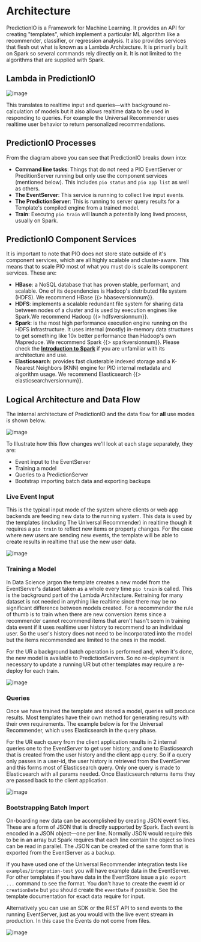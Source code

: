 # Architecture

PredictionIO is a Framework for Machine Learning. It provides an API for creating "templates", which implement a particular ML algorithm like a recommender, classifier, or regression analysis. It also provides services that flesh out what is known as a Lambda Architecture. It is primarily built on Spark so several commands rely directly on it. It is not limited to the algorithms that are supplied with Spark.

## Lambda in PredictionIO
![image](/docs/images/pio-architecture.png)

This translates to realtime input and queries&mdash;with background re-calculation of models but it also allows realtime data to be used in responding to queries. For example the Universal Recommender uses realtime user behavior to return personalized recommendations. 

## PredictionIO Processes

From the diagram above you can see that PredictionIO breaks down into:

 - **Command line tasks**: Things that do not need a PIO EventServer or PreditionServer running but only use the component services (mentioned below). This includes `pio status` and `pio app list` as well as others.
 - **The EventServer**: This service is running to collect live input events.
 - **The PredictionServer**: This is running to server query results for a Template's compiled engine from a trained model.
 - **Train**: Executng `pio train` will launch a potentially long lived process, usually on Spark.

## PredictionIO Component Services

It is important to note that PIO does not store state outside of it's component services, which are all highly scalable and cluster-aware. This means that to scale PIO most of what you must do is scale its component services. These are:

 - **HBase**: a NoSQL database that has proven stable, performant, and scalable. One of its dependencies is Hadoop's distributed file system (HDFS). We recommend HBase {{> hbaseversionnum}}.
 - **HDFS**: implements a scalable redundant file system for sharing data between nodes of a cluster and is used by execution engines like Spark.We recommend Hadoop {{> hdfsversionnum}}.
 - **Spark**: is the most high performance execution engine running on the HDFS infrastructure. It uses internal (mostly) in-memory data structures to get something like 10x better performance than Hadoop's own Mapreduce. We recommend Spark {{> sparkversionnum}}. Please check the **[Introduction to Spark](/docs/intro_to_spark)** if you are unfamiliar with its architecture and use.
 - **Elasticsearch**: provides fast clusterable indexed storage and a K-Nearest Neighbors (KNN) engine for PIO internal metadata and algorithm usage. We recommend Elasticsearch {{> elasticsearchversionnum}}.


## Logical Architecture and Data Flow


The internal architecture of PredictionIO and the data flow for **all** use modes is shown below.

![image](https://docs.google.com/drawings/d/1rs052NQsrLGiPeJfXAwJ0RmG_2a3Mi5ut7u3kCSXDsU/pub?w=960&h=720)

To Illustrate how this flow changes we'll look at each stage separately, they are:

- Event input to the EventServer
- Training a model
- Queries to a PredictionServer
- Bootstrap importing batch data and exporting backups

### Live Event Input

This is the typical input mode of the system where clients or web app backends are feeding new data to the running system. This data is used by the templates (including The Universal Recommender) in realtime though it requires a `pio train` to reflect new items or property changes. For the case where new users are sending new events, the template will be able to create results in realtime that use the new user data.

![image](https://docs.google.com/drawings/d/1S4GDPsVMVBhN2UxdnEXd2xuNBxyltPiwdE6abSmx9WA/pub?w=960&h=720)

### <a id="pio-train"></a>Training a Model

In Data Science jargon the template creates a new model from the EventServer's dataset taken as a whole every time `pio train` is called. This is the background part of the Lambda Architecture. Retraining for many dataset is not needed in anything like realtime since there may be no significant difference between models created. For a recommender the rule of thumb is to train when there are new conversion items since a recommender cannot recommend items that aren't hasn't seem in training data event if it uses realtime user history to recommend to an individual user. So the user's history does not need to be incorporated into the model but the items recommended are limited to the ones in the model.

For the UR a background batch operation is performed and, when it's done, the new model is available to PredictionServers. So no re-deployment is necessary to update a running UR but other templates may require a re-deploy for each train.

![image](https://docs.google.com/drawings/d/1p5Y_3DiIuoq0OnLFY581yJz5oW006Pw8XwSJSM-k_10/pub?w=960&h=720)

### Queries

Once we have trained the template and stored a model, queries will produce results. Most templates have their own method for generating results with their own requirements. The example below is for the Universal Recommender, which uses Elasticsearch in the query phase.

For the UR each query from the client application results in 2 internal queries one to the EventServer to get user history, and one to Elasticsearch that is created from the user history and the client app query. So if a query only passes in a user-id, the user history is retrieved from the EventServer and this forms most of Elasticsearch query. Only one query is made to Elasticsearch with all params needed. Once Elasticsearch returns items they are passed back to the client application.

![image](https://docs.google.com/drawings/d/1gRCRR7QLunO5EjvJwhSLYuZA0ugyPqHmfACzpgHueCw/pub?w=960&h=720)

### Bootstrapping Batch Import

On-boarding new data can be accomplished by creating JSON event files. These are a form of JSON that is directly supported by Spark. Each event is encoded in a JSON object&mdash;one per line. Normally JSON would require this to be in an array but Spark requires that each line contain the object so lines can be read in parallel. The JSON can be created of the same form that is exported from the EventServer as a backup. 

If you have used one of the Universal Recommender integration tests like `examples/integration-test` you will have example data in the EventServer. For other templates if you have data in the EventStore issue a `pio export ...` command to see the format. You don't have to create the event id or `creationDate` but you should create the `eventDate` if possible. See the template documentation for exact data require for input.

Alternatively you can use an SDK or the REST API to send events to the running EventServer, just as you would with the live event stream in production. In this case the Events do not come from files.

![image](https://docs.google.com/drawings/d/1WakBT5yCw_QUtodZJj9Tv04qN6MNe6D4LD1A-AaLDBk/pub?w=960&h=720)
